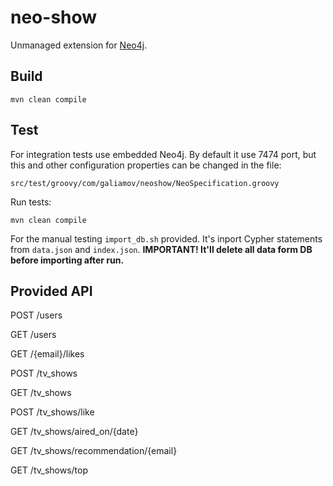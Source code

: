 # neo-show
Unmanaged extension for [Neo4j](http://neo4j.com/).

## Build

```
mvn clean compile
```

## Test
For integration tests use embedded Neo4j. By default it use 7474 port, but this and other configuration properties can be changed in the file:

```
src/test/groovy/com/galiamov/neoshow/NeoSpecification.groovy
``` 

Run tests:
```
mvn clean compile
```

For the manual testing `import_db.sh` provided. It's inport Cypher statements from `data.json` and `index.json`.
**IMPORTANT! It'll delete all data form DB before importing after run.**


## Provided API
POST /users

GET /users

GET /{email}/likes

POST /tv_shows

GET /tv_shows

POST /tv_shows/like

GET /tv_shows/aired_on/{date}

GET /tv_shows/recommendation/{email}

GET /tv_shows/top
